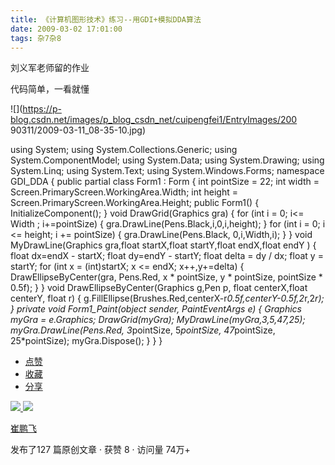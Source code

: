 ```yaml
---
title: 《计算机图形技术》练习--用GDI+模拟DDA算法
date: 2009-03-02 17:01:00
tags: 杂7杂8
---
```

刘义军老师留的作业

代码简单，一看就懂

![](https://p-blog.csdn.net/images/p_blog_csdn_net/cuipengfei1/EntryImages/200
90311/2009-03-11_08-35-10.jpg)

  
using System; using System.Collections.Generic; using System.ComponentModel;
using System.Data; using System.Drawing; using System.Linq; using System.Text;
using System.Windows.Forms; namespace GDI_DDA { public partial class Form1 :
Form { int pointSize = 22; int width = Screen.PrimaryScreen.WorkingArea.Width;
int height = Screen.PrimaryScreen.WorkingArea.Height; public Form1() {
InitializeComponent(); } void DrawGrid(Graphics gra) { for (int i = 0; i<=
Width ; i+=pointSize) { gra.DrawLine(Pens.Black,i,0,i,height); } for (int i =
0; i <= height; i += pointSize) { gra.DrawLine(Pens.Black, 0,i,Width,i); } }
void MyDrawLine(Graphics gra,float startX,float startY,float endX,float endY )
{ float dx=endX - startX; float dy=endY - startY; float delta = dy / dx; float
y = startY; for (int x = (int)startX; x <= endX; x++,y+=delta) {
DrawEllipseByCenter(gra, Pens.Red, x * pointSize, y * pointSize, pointSize *
0.5f); } } void DrawEllipseByCenter(Graphics g,Pen p, float centerX,float
centerY, float r) {
g.FillEllipse(Brushes.Red,centerX-r*0.5f,centerY-0.5f,2*r,2*r); } private void
Form1_Paint(object sender, PaintEventArgs e) { Graphics myGra = e.Graphics;
DrawGrid(myGra); MyDrawLine(myGra,3,5,47,25); myGra.DrawLine(Pens.Red,
3*pointSize, 5*pointSize, 47*pointSize, 25*pointSize); myGra.Dispose(); } } }

  * [ 点赞  ](javascript:;)
  * [ 收藏  ](javascript:;)
  * [ 分享 ](javascript:;)

[ ![](https://profile.csdnimg.cn/5/2/5/3_cuipengfei1)
![](https://g.csdnimg.cn/static/user-reg-year/1x/11.png)
](https://blog.csdn.net/cuipengfei1)

[ 崔鹏飞 ](https://blog.csdn.net/cuipengfei1)

发布了127 篇原创文章  ·  获赞 8  ·  访问量 74万+

